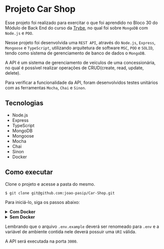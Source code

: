 # Projeto Car Shop

Esse projeto foi realizado para exercitar o que foi aprendido no Bloco 30 do Módulo de Back End do curso da [Trybe](https://www.betrybe.com/), no qual foi sobre `MongoDB` com `Node.js` e `POO`.

Nesse projeto foi desenvolvida uma `REST API`, através do `Node.js`, `Express`, `Mongoose` e `TypeScript`, utilizando arquitetura de software `MSC`, `POO` e `SOLID`, tendo como sistema de gerenciamento de banco de dados o `MongoDB`.

A API é um sistema de gerenciamento de veículos de uma concessionária, no qual é possível realizar operações de CRUD(create, read, update, delete).

Para verificar a funcionalidade da API, foram desenvolvidos testes unitários com as ferramentas `Mocha`, `Chai` e `Sinon`.

## Tecnologias

  - Node.js
  - Express
  - TypeScript
  - MongoDB
  - Mongoose
  - Mocha
  - Chai
  - Sinon
  - Docker

## Como executar

Clone o projeto e acesse a pasta do mesmo.

```bash
$ git clone git@github.com:joao-pasip/Car-Shop.git
```

Para iniciá-lo, siga os passos abaixo:

<details>
  <summary><strong>Com Docker</strong></summary>

  ```bash
  # Criar container
  $ docker-compose up -d

  # Abrir terminal interativo do container
  $ docker exec -it car_shop bash

  # Instalar as dependências
  $ npm install

  # Iniciar o projeto
  $ npm run dev
  ```

  Para executar os testes, utilize o terminal interativo do container e insira o comando abaixo: 

  ```bash
  $ npm run test:dev
  ```
</details>

<details>
  <summary><strong>Sem Docker</strong></summary>

  ```bash
  # Instalar as dependências
  $ npm install

  # Iniciar o projeto
  $ npm run dev
  ```

  Para executar os testes, utilize o terminal e insira o comando abaixo: 

  ```bash
  $ npm run test:dev
  ```
</details>

Lembrando que o arquivo `.env.example` deverá ser renomeado para `.env` e a variável de ambiente contida nele deverá possuir uma `URI` válida.

A API será executada na porta `3000`.